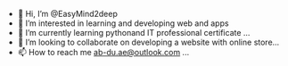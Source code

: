 - 👋 Hi, I’m @EasyMind2deep
- 👀 I’m interested in learning and developing web and apps
- 🌱 I’m currently learning pythonand IT professional certificate ...
- 💞️ I’m looking to collaborate on developing a website with online store...
- 📫 How to reach me ab-du.ae@outlook.com ...

<!---
EasyMind2deep/EasyMind2deep is a ✨ special ✨ repository because its `README.md` (this file) appears on your GitHub profile.
You can click the Preview link to take a look at your changes.
--->
